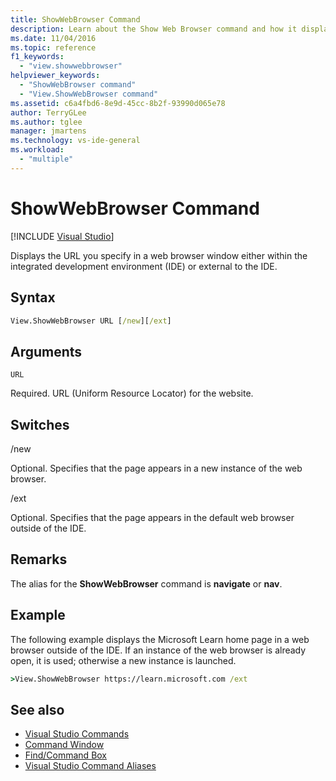 ```yaml
---
title: ShowWebBrowser Command
description: Learn about the Show Web Browser command and how it displays the URL you specify in a web browser window either within the IDE or external to the IDE.
ms.date: 11/04/2016
ms.topic: reference
f1_keywords:
  - "view.showwebbrowser"
helpviewer_keywords:
  - "ShowWebBrowser command"
  - "View.ShowWebBrowser command"
ms.assetid: c6a4fbd6-8e9d-45cc-8b2f-93990d065e78
author: TerryGLee
ms.author: tglee
manager: jmartens
ms.technology: vs-ide-general
ms.workload:
  - "multiple"
---
```

# ShowWebBrowser Command

 [!INCLUDE [Visual Studio](~/includes/applies-to-version/vs-windows-only.md)]

Displays the URL you specify in a web browser window either within the integrated development environment (IDE) or external to the IDE.

## Syntax

```cmd
View.ShowWebBrowser URL [/new][/ext]
```

## Arguments
`URL`

Required. URL (Uniform Resource Locator) for the website.

## Switches
/new

Optional. Specifies that the page appears in a new instance of the web browser.

/ext

Optional. Specifies that the page appears in the default web browser outside of the IDE.

## Remarks
The alias for the **ShowWebBrowser** command is **navigate** or **nav**.

## Example
The following example displays the Microsoft Learn home page in a web browser outside of the IDE. If an instance of the web browser is already open, it is used; otherwise a new instance is launched.

```cmd
>View.ShowWebBrowser https://learn.microsoft.com /ext
```

## See also

- [Visual Studio Commands](../../ide/reference/visual-studio-commands.md)
- [Command Window](../../ide/reference/command-window.md)
- [Find/Command Box](../../ide/find-command-box.md)
- [Visual Studio Command Aliases](../../ide/reference/visual-studio-command-aliases.md)
